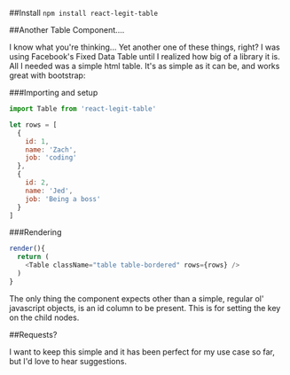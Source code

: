 ##Install
`npm install react-legit-table`

##Another Table Component....

I know what you're thinking... Yet another one of these things, right? I was using Facebook's Fixed Data Table until I realized how big of a library it is. All I needed was a simple html table. It's as simple as it can be, and works great with bootstrap:

###Importing and setup
~~~js
import Table from 'react-legit-table'

let rows = [
  {
    id: 1,
    name: 'Zach',
    job: 'coding'
  },
  {
    id: 2,
    name: 'Jed',
    job: 'Being a boss'
  }
]
~~~

###Rendering

~~~js
render(){
  return (
    <Table className="table table-bordered" rows={rows} />
  )
}
~~~

The only thing the component expects other than a simple, regular ol' javascript objects, is an id column to be present. This is for setting the key on the child nodes.


##Requests?

I want to keep this simple and it has been perfect for my use case so far, but I'd love to hear suggestions.
